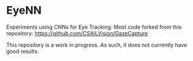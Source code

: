 # EyeNN
Experiments using CNNs for Eye Tracking. Most code forked from this repository: https://github.com/CSAILVision/GazeCapture

This repository is a work in progress. As such, it does not currently have good results.


